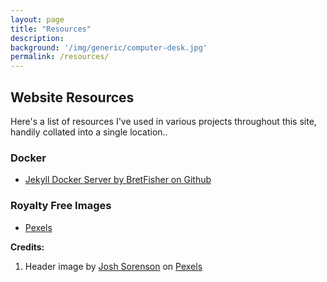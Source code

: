 ```yaml
---
layout: page
title: "Resources"
description: 
background: '/img/generic/computer-desk.jpg'
permalink: /resources/
---
```


## Website Resources

Here's a list of resources I've used in various projects throughout this site, handily collated into a single location..

### Docker

* [Jekyll Docker Server by BretFisher on Github](https://github.com/BretFisher/jekyll-serve)

### Royalty Free Images

* [Pexels](https://www.pexels.com/)

**Credits:**

1. Header image by [Josh Sorenson](https://www.pexels.com/@joshsorenson/) on [Pexels](https://www.pexels.com/photo/black-flat-screen-computer-monitor-1714208/)